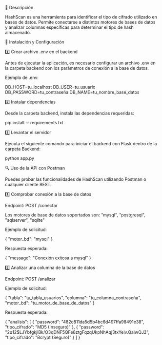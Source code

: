 📌 Descripción

HashScan es una herramienta para identificar el tipo de cifrado utilizado en bases de datos. Permite conectarse a distintos motores de bases de datos y analizar columnas específicas para determinar el tipo de hash almacenado.

🚀 Instalación y Configuración

1️⃣ Crear archivo .env en el backend

Antes de ejecutar la aplicación, es necesario configurar un archivo .env en la carpeta backend con los parámetros de conexión a la base de datos.

Ejemplo de .env:

DB_HOST=tu_localhost
DB_USER=tu_usuario
DB_PASSWORD=tu_contraseña
DB_NAME=tu_nombre_base_datos

2️⃣ Instalar dependencias

Desde la carpeta backend, instala las dependencias requeridas:

pip install -r requirements.txt

3️⃣ Levantar el servidor

Ejecuta el siguiente comando para iniciar el backend con Flask dentro de la carpeta Backend:

python app.py

🔍 Uso de la API con Postman

Puedes probar las funcionalidades de HashScan utilizando Postman o cualquier cliente REST.

1️⃣ Comprobar conexión a la base de datos

Endpoint: POST /conectar

Los motores de base de datos soportados son: "mysql", "postgresql", "sqlserver", "sqlite"

Ejemplo de solicitud:

{
    "motor_bd": "mysql"
}

Respuesta esperada:

{
    "message": "Conexión exitosa a mysql"
}

2️⃣ Analizar una columna de la base de datos

Endpoint: POST /analizar

Ejemplo de solicitud:

{
  "tabla": "tu_tabla_usuarios",
  "columna": "tu_columna_contraseña",
  "motor_bd": "tu_motor_de_base_de_datos"
}

Respuesta esperada:

{
    "analisis": [
        {
            "password": "482c811da5d5b4bc6d497ffa98491e38",
            "tipo_cifrado": "MD5 (Inseguro)"
        },
        {
            "password": "$2a$12$LJYbfgkjlBk/O3qDNF5QFe8ztgFqzqUkpNhAqj3txYeiv.QalwQJ2",
            "tipo_cifrado": "Bcrypt (Seguro)"
        }
    ]
}

